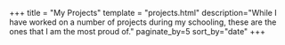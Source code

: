 +++
title = "My Projects"
template = "projects.html"
description="While I have worked on a number of projects during my schooling, these are the ones that I am the most proud of."
paginate_by=5
sort_by="date"
+++
